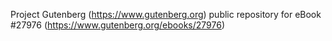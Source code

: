 Project Gutenberg (https://www.gutenberg.org) public repository for eBook #27976 (https://www.gutenberg.org/ebooks/27976)
